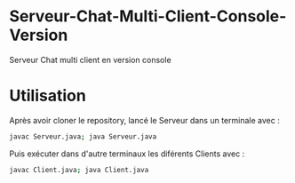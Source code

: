# Serveur-Chat-Multi-Client-Console-Version
Serveur Chat multi client en version console

# Utilisation 
Après avoir cloner le repository, lancé le Serveur dans un terminale avec :
```bash
javac Serveur.java; java Serveur.java
```

Puis exécuter dans d'autre terminaux les diférents Clients avec :
```bash
javac Client.java; java Client.java
```
